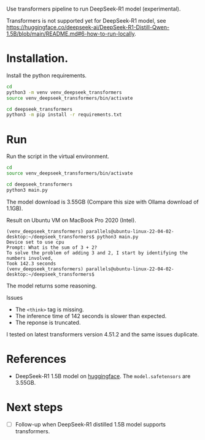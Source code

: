 Use transformers pipeline to run DeepSeek-R1 model (experimental).

Transformers is not supported yet for DeepSeek-R1 model, see 
https://huggingface.co/deepseek-ai/DeepSeek-R1-Distill-Qwen-1.5B/blob/main/README.md#6-how-to-run-locally.

# Installation.

Install the python requirements.
```bash
cd
python3 -m venv venv_deepseek_transformers
source venv_deepseek_transformers/bin/activate

cd deepseek_transformers
python3 -m pip install -r requirements.txt
```

# Run

Run the script in the virtual environment.
```bash
cd
source venv_deepseek_transformers/bin/activate

cd deepseek_transformers
python3 main.py
```
The model download is 3.55GB (Compare this size with Ollama download of 1.1GB).

Result on Ubuntu VM on MacBook Pro 2020 (Intel).
```
(venv_deepseek_transformers) parallels@ubuntu-linux-22-04-02-desktop:~/deepseek_transformers$ python3 main.py
Device set to use cpu
Prompt: What is the sum of 3 + 2?
To solve the problem of adding 3 and 2, I start by identifying the numbers involved,
Took 142.3 seconds
(venv_deepseek_transformers) parallels@ubuntu-linux-22-04-02-desktop:~/deepseek_transformers$ 
```
The model returns some reasoning.  

Issues
* The `<think>` tag is missing. 
* The inference time of 142 seconds is slower than expected.
* The reponse is truncated.

I tested on latest transformers version 4.51.2 and the same issues duplicate.

# References

* DeepSeek-R1 1.5B model on [huggingface](https://huggingface.co/deepseek-ai/DeepSeek-R1-Distill-Qwen-1.5B/tree/main).  The `model.safetensors` are 3.55GB.

# Next steps

* [ ] Follow-up when DeepSeek-R1 distilled 1.5B model supports transformers.
  
